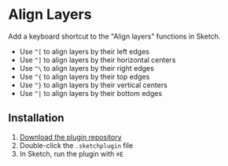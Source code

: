 # Align Layers
Add a keyboard shortcut to the "Align layers" functions in
Sketch.

- Use `^[` to align layers by their left edges
- Use `^]` to align layers by their horizontal centers
- Use `^\` to align layers by their right edges
- Use `^{` to align layers by their top edges
- Use `^}` to align layers by their vertical centers
- Use `^|` to align layers by their bottom edges

## Installation
1. [Download the plugin repository](https://github.com/daneden/sketch-align-layers/archive/master.zip)
2. Double-click the `.sketchplugin` file
3. In Sketch, run the plugin with `⌘E`
